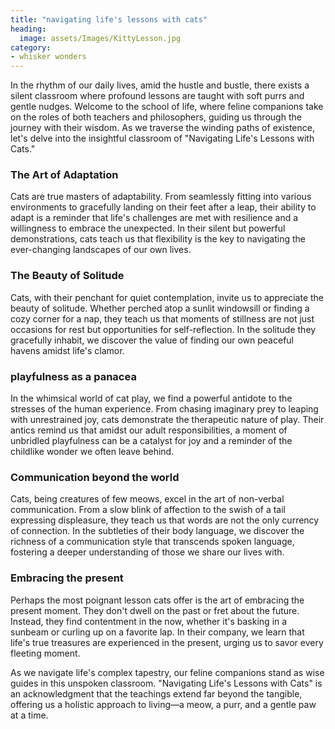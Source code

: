 ```yaml
---
title: "navigating life's lessons with cats"
heading: 
  image: assets/Images/KittyLesson.jpg
category:
- whisker wonders
---
```


In the rhythm of our daily lives, amid the hustle and bustle, there exists a silent classroom where profound lessons are taught with soft purrs and gentle nudges. Welcome to the school of life, where feline companions take on the roles of both teachers and philosophers, guiding us through the journey with their wisdom. As we traverse the winding paths of existence, let's delve into the insightful classroom of "Navigating Life's Lessons with Cats."

### The Art of Adaptation

Cats are true masters of adaptability. From seamlessly fitting into various environments to gracefully landing on their feet after a leap, their ability to adapt is a reminder that life's challenges are met with resilience and a willingness to embrace the unexpected. In their silent but powerful demonstrations, cats teach us that flexibility is the key to navigating the ever-changing landscapes of our own lives.

### The Beauty of Solitude

Cats, with their penchant for quiet contemplation, invite us to appreciate the beauty of solitude. Whether perched atop a sunlit windowsill or finding a cozy corner for a nap, they teach us that moments of stillness are not just occasions for rest but opportunities for self-reflection. In the solitude they gracefully inhabit, we discover the value of finding our own peaceful havens amidst life's clamor.

### playfulness as a panacea

In the whimsical world of cat play, we find a powerful antidote to the stresses of the human experience. From chasing imaginary prey to leaping with unrestrained joy, cats demonstrate the therapeutic nature of play. Their antics remind us that amidst our adult responsibilities, a moment of unbridled playfulness can be a catalyst for joy and a reminder of the childlike wonder we often leave behind.

### Communication beyond the world

Cats, being creatures of few meows, excel in the art of non-verbal communication. From a slow blink of affection to the swish of a tail expressing displeasure, they teach us that words are not the only currency of connection. In the subtleties of their body language, we discover the richness of a communication style that transcends spoken language, fostering a deeper understanding of those we share our lives with.

### Embracing the present

Perhaps the most poignant lesson cats offer is the art of embracing the present moment. They don't dwell on the past or fret about the future. Instead, they find contentment in the now, whether it's basking in a sunbeam or curling up on a favorite lap. In their company, we learn that life's true treasures are experienced in the present, urging us to savor every fleeting moment.

As we navigate life's complex tapestry, our feline companions stand as wise guides in this unspoken classroom. "Navigating Life's Lessons with Cats" is an acknowledgment that the teachings extend far beyond the tangible, offering us a holistic approach to living—a meow, a purr, and a gentle paw at a time.
